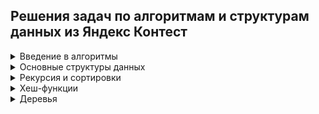 ## Решения задач по алгоритмам и структурам данных из Яндекс Контест

<details>
   <summary>Введение в алгоритмы</summary>

- [1. Значение функции](Яндекс%20Контест/01.%20Значение%20функции/)
- [2. Чётные и нечётные числа](Яндекс%20Контест/02.%20Чётные%20и%20нечётные%20числа/)
- [3. Соседи](Яндекс%20Контест/03.%20Соседи/)
- [4. Хаотичность погоды](Яндекс%20Контест/04.%20Хаотичность%20погоды/)
- [5. Самое длинное слово](Яндекс%20Контест/05.%20Самое%20длинное%20слово/)
- [6. Палиндром](Яндекс%20Контест/06.%20Палиндром/)
- [7. Работа из дома](Яндекс%20Контест/07.%20Работа%20из%20дома/)
- [8. Двоичная система](Яндекс%20Контест/08.%20Двоичная%20система/)
- [9. Степень четырёх](Яндекс%20Контест/09.%20Степень%20четырёх/)
- [10. Факторизация](Яндекс%20Контест/10.%20Факторизация/)
- [11. Списочная форма](Яндекс%20Контест/11.%20Списочная%20форма/)
- [12. Лишняя буква](Яндекс%20Контест/12.%20Лишняя%20буква/)
- [13. Ближайший ноль](Яндекс%20Контест/13.%20Ближайший%20ноль/)
- [14. Ловкость рук](Яндекс%20Контест/14.%20Ловкость%20рук/)
</details>

<details>
  <summary>Основные структуры данных</summary>

- [15. Мониторинг](Яндекс%20Контест/15.%20Мониторинг/)
- [16. Список дел](Яндекс%20Контест/16.%20Список%20дел/)
- [17. Нелюбимое дело](Яндекс%20Контест/17.%20Нелюбимое%20дело/)
- [18. Заботливая мама](Яндекс%20Контест/18.%20Заботливая%20мама/)
- [19. Всё наоборот](Яндекс%20Контест/19.%20Всё%20наоборот/)
- [20. Стек-Max](Яндекс%20Контест/20.%20Стек%20-%20Max/)
- [21. Стек-MaxEffective](Яндекс%20Контест/21.%20Стек%20-%20MaxEffective/)
- [22. Скобочная последовательность](Яндекс%20Контест/22.%20Скобочная%20последовательность/)
- [23. Ограниченная очередь](Яндекс%20Контест/23.%20Ограниченная%20очередь/)
- [24. Списочная очередь](Яндекс%20Контест/24.%20Списочная%20очередь/)
- [25. Рекурсивные числа Фибоначчи](Яндекс%20Контест/25.%20Рекурсивные%20числа%20Фибоначчи/)
- [26. Фибоначчи по модулю](Яндекс%20Контест/26.%20Фибоначчи%20по%20модулю/)
- [27. Дек](Яндекс%20Контест/27.%20Дек/)
- [28. Калькулятор](Яндекс%20Контест/28.%20Калькулятор/)
</details>


<details>
  <summary>Рекурсия и сортировки</summary>

- [29. Генератор скобок](Яндекс%20Контест/29.%20Генератор%20скобок/)
- [30. Комбинации](Яндекс%20Контест/30.%20Комбинации/)
- [31. Подпоследовательность](Яндекс%20Контест/31.%20Подпоследовательность/)
- [32. Печеньки](Яндекс%20Контест/32.%20Печеньки/)
- [33. Покупка домов](Яндекс%20Контест/33.%20Покупка%20домов/)
- [34. Периметр треугольника](Яндекс%20Контест/34.%20Периметр%20треугольника/)
- [35. Гардероб](Яндекс%20Контест/35.%20Гардероб/)
- [36. Большое число](Яндекс%20Контест/36.%20Большое%20число/)
- [37. Любители конференций](Яндекс%20Контест/37.%20Любители%20конференций/)
- [38. Пузырёк](Яндекс%20Контест/38.%20Пузырёк/)
- [39. Сортировка слиянием](Яндекс%20Контест/39.%20Сортировка%20слиянием/)
- [40. Два велосипеда](Яндекс%20Контест/40.%20Два%20велосипеда/)
- [41. Золотая середина](Яндекс%20Контест/41.%20Золотая%20середина/) :moyai:
- [42. Клумбы](Яндекс%20Контест/42.%20Клумбы/)
- [43. Разность треш-индексов](Яндекс%20Контест/43.%20Разность%20треш-индексов/)
- [44. Частичная сортировка](Яндекс%20Контест/44.%20Частичная%20сортировка/)
- [45. Поиск в сломанном массиве](Яндекс%20Контест/45.%20Поиск%20в%20сломанном%20массиве/)
- [46. Эффективная быстрая сортировка](Яндекс%20Контест/46.%20Эффективная%20быстрая%20сортировка/)
</details>

<details>
  <summary>Хеш-функции</summary>

- [47. Полиномиальный хеш](Яндекс%20Контест/47.%20Полиномиальный%20хеш/)
- [48. Сломай меня](Яндекс%20Контест/48.%20Сломай%20меня/)
- [49. Префиксные хеши](Яндекс%20Контест/49.%20Префиксные%20хеши/)
- [50. Кружки](Яндекс%20Контест/50.%20Кружки/)
- [51. Подстроки](Яндекс%20Контест/51.%20Подстроки/)
- [52. Анаграммная группировка](Яндекс%20Контест/52.%20Анаграммная%20группировка/)
- [53. Соревнование](Яндекс%20Контест/53.%20Соревнование/)
- [54. Странное сравнение](Яндекс%20Контест/54.%20Странное%20сравнение/)
- [55. Общий подмассив](Яндекс%20Контест/55.%20Общий%20подмассив/) :moyai:
- [56. Сумма четвёрок](Яндекс%20Контест/56.%20Сумма%20четвёрок/)
- [57. Ближайшая остановка](Яндекс%20Контест/57.%20Ближайшая%20остановка/) :no_good:
- [58. МногоГоша](Яндекс%20Контест/58.%20МногоГоша/)
</details>


<details>
  <summary>Деревья</summary>

- [59. Лампочки](Яндекс%20Контест/59.%20Лампочки/)
- [60. Сбалансированное дерево](Яндекс%20Контест/60.%20Сбалансированное%20дерево/) :no_good:
- [61. Дерево - анаграмма](Яндекс%20Контест/61.%20Дерево%20-%20анаграмма/) :no_good:
- [62. Деревья - близнецы](Яндекс%20Контест/62.%20Деревья%20-%20близнецы/) :no_good:
- [63. Дерево поиска](Яндекс%20Контест/63.%20Дерево%20поиска/)
- [64. Максимальная глубина](Яндекс%20Контест/64.%20Максимальная%20глубина/) :no_good:
- [65. Максимальный путь в дереве](Яндекс%20Контест/65.%20Максимальный%20путь%20в%20дереве/) :no_good:
- [66. Числовые пути](Яндекс%20Контест/66.%20Числовые%20пути/) :no_good:
- [67. Разные деревья поиска](Яндекс%20Контест/67.%20Разные%20деревья%20поиска/)
- [68. Добавь узел](Яндекс%20Контест/68.%20Добавь%20узел/)
- [69. Выведи диапазон](Яндекс%20Контест/69.%20Выведи%20диапазон/)
- [70. Просеивание вниз](Яндекс%20Контест/70.%20Просеивание%20вниз/) :no_good:
- [71. Просеивание вверх](Яндекс%20Контест/71.%20Просеивание%20вверх/) :no_good:
- [72. Разбиение дерева](Яндекс%20Контест/72.%20Разбиение%20дерева/) :no_good:
</details>